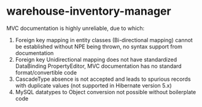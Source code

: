 # warehouse-inventory-manager
MVC documentation is highly unreliable, due to which:
1. Foreign key mapping in entity classes (Bi-directional mapping) cannot be established without NPE being thrown, no syntax support from documentation
2. Foreign key Unidirectional mapping does not have standardized DataBinding PropertyEditor, MVC documentation has no standard format/convertible code
3. CascadeType absence is not accepted and leads to spurious records with duplicate values (not supported in Hibernate version 5.x)
6. MySQL datatypes to Object conversion not possible without boilerplate code
